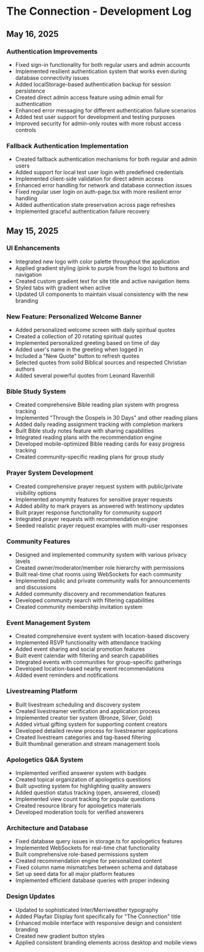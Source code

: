 # The Connection - Development Log

## May 16, 2025

### Authentication Improvements
- Fixed sign-in functionality for both regular users and admin accounts
- Implemented resilient authentication system that works even during database connectivity issues
- Added localStorage-based authentication backup for session persistence
- Created direct admin access feature using admin email for authentication
- Enhanced error messaging for different authentication failure scenarios
- Added test user support for development and testing purposes
- Improved security for admin-only routes with more robust access controls

### Fallback Authentication Implementation
- Created fallback authentication mechanisms for both regular and admin users
- Added support for local test user login with predefined credentials
- Implemented client-side validation for direct admin access
- Enhanced error handling for network and database connection issues
- Fixed regular user login on auth-page.tsx with more resilient error handling
- Added authentication state preservation across page refreshes
- Implemented graceful authentication failure recovery

## May 15, 2025

### UI Enhancements
- Integrated new logo with color palette throughout the application
- Applied gradient styling (pink to purple from the logo) to buttons and navigation
- Created custom gradient text for site title and active navigation items
- Styled tabs with gradient when active
- Updated UI components to maintain visual consistency with the new branding

### New Feature: Personalized Welcome Banner
- Added personalized welcome screen with daily spiritual quotes
- Created a collection of 20 rotating spiritual quotes
- Implemented personalized greeting based on time of day
- Added user's name in the greeting when logged in
- Included a "New Quote" button to refresh quotes
- Selected quotes from solid Biblical sources and respected Christian authors
- Added several powerful quotes from Leonard Ravenhill

### Bible Study System
- Created comprehensive Bible reading plan system with progress tracking
- Implemented "Through the Gospels in 30 Days" and other reading plans
- Added daily reading assignment tracking with completion markers
- Built Bible study notes feature with sharing capabilities
- Integrated reading plans with the recommendation engine
- Developed mobile-optimized Bible reading cards for easy progress tracking
- Created community-specific reading plans for group study

### Prayer System Development
- Created comprehensive prayer request system with public/private visibility options
- Implemented anonymity features for sensitive prayer requests
- Added ability to mark prayers as answered with testimony updates
- Built prayer response functionality for community support
- Integrated prayer requests with recommendation engine
- Seeded realistic prayer request examples with multi-user responses

### Community Features
- Designed and implemented community system with various privacy levels
- Created owner/moderator/member role hierarchy with permissions
- Built real-time chat rooms using WebSockets for each community
- Implemented public and private community walls for announcements and discussions
- Added community discovery and recommendation features
- Developed community search with filtering capabilities
- Created community membership invitation system

### Event Management System
- Created comprehensive event system with location-based discovery
- Implemented RSVP functionality with attendance tracking
- Added event sharing and social promotion features
- Built event calendar with filtering and search capabilities
- Integrated events with communities for group-specific gatherings
- Developed location-based nearby event recommendations
- Added event reminders and notifications

### Livestreaming Platform
- Built livestream scheduling and discovery system
- Created livestreamer verification and application process
- Implemented creator tier system (Bronze, Silver, Gold)
- Added virtual gifting system for supporting content creators
- Developed detailed review process for livestreamer applications
- Created livestream categories and tag-based filtering
- Built thumbnail generation and stream management tools

### Apologetics Q&A System
- Implemented verified answerer system with badges
- Created topical organization of apologetics questions
- Built upvoting system for highlighting quality answers
- Added question status tracking (open, answered, closed)
- Implemented view count tracking for popular questions
- Created resource library for apologetics materials
- Developed moderation tools for verified answerers

### Architecture and Database
- Fixed database query issues in storage.ts for apologetics features
- Implemented WebSockets for real-time chat functionality
- Built comprehensive role-based permissions system 
- Created recommendation engine for personalized content
- Fixed column name mismatches between schema and database
- Set up seed data for all major platform features
- Implemented efficient database queries with proper indexing

### Design Updates
- Updated to sophisticated Inter/Merriweather typography
- Added Playfair Display font specifically for "The Connection" title
- Enhanced mobile interface with responsive design and consistent branding
- Created new gradient button styles
- Applied consistent branding elements across desktop and mobile views
